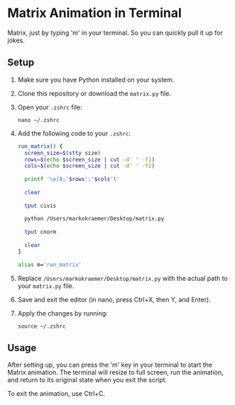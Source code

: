 # Matrix Animation in Terminal

Matrix, just by typing 'm' in your terminal. So you can quickly pull it up for jokes.

## Setup

1. Make sure you have Python installed on your system.

2. Clone this repository or download the `matrix.py` file.

3. Open your `.zshrc` file:

   ```
   nano ~/.zshrc
   ```

4. Add the following code to your `.zshrc`:

   ```zsh
   run_matrix() {
     screen_size=$(stty size)
     rows=$(echo $screen_size | cut -d' ' -f1)
     cols=$(echo $screen_size | cut -d' ' -f2)
     
     printf '\e[8;'$rows';'$cols't'
     
     clear
     
     tput civis
     
     python /Users/markokraemer/Desktop/matrix.py
     
     tput cnorm
     
     clear
   }

   alias m='run_matrix'
   ```

5. Replace `/Users/markokraemer/Desktop/matrix.py` with the actual path to your `matrix.py` file.

6. Save and exit the editor (in nano, press Ctrl+X, then Y, and Enter).

7. Apply the changes by running:

   ```
   source ~/.zshrc
   ```

## Usage

After setting up, you can press the 'm' key in your terminal to start the Matrix animation. The terminal will resize to full screen, run the animation, and return to its original state when you exit the script.

To exit the animation, use Ctrl+C.
